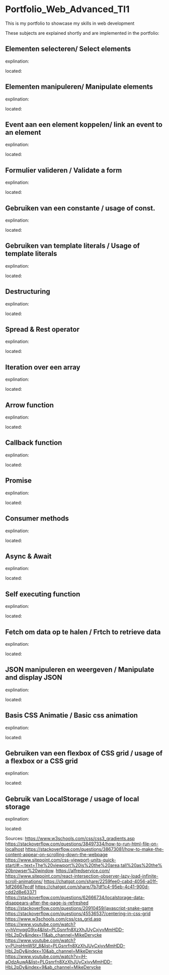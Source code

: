 # Portfolio_Web_Advanced_TI1
This is my portfolio to showcase my skills in web development

These subjects are explained shortly and are implemented in the portfolio:

Elementen selecteren/ Select elements
---------------------------------------------------------------------------------------------------------------------------------------------------------
explination:

located: 

Elementen manipuleren/ Manipulate elements
---------------------------------------------------------------------------------------------------------------------------------------------------------
explination:

located: 

Event aan een element koppelen/ link an event to an element
---------------------------------------------------------------------------------------------------------------------------------------------------------
explination:

located: 

Formulier valideren / Validate a form
---------------------------------------------------------------------------------------------------------------------------------------------------------
explination:

located: 

Gebruiken van een constante  / usage of const.
---------------------------------------------------------------------------------------------------------------------------------------------------------
explination:

located: 

Gebruiken van template literals / Usage of template literals
---------------------------------------------------------------------------------------------------------------------------------------------------------
explination:

located: 

Destructuring 
---------------------------------------------------------------------------------------------------------------------------------------------------------
explination:

located: 

Spread & Rest operator 
---------------------------------------------------------------------------------------------------------------------------------------------------------
explination:

located: 

Iteration over een array
---------------------------------------------------------------------------------------------------------------------------------------------------------
explination:

located: 

Arrow function
---------------------------------------------------------------------------------------------------------------------------------------------------------
explination:

located: 

Callback function
---------------------------------------------------------------------------------------------------------------------------------------------------------
explination:

located: 

Promise
---------------------------------------------------------------------------------------------------------------------------------------------------------
explination:

located: 

Consumer methods
---------------------------------------------------------------------------------------------------------------------------------------------------------
explination:

located: 

Async & Await
---------------------------------------------------------------------------------------------------------------------------------------------------------
explination:

located: 

Self executing function
---------------------------------------------------------------------------------------------------------------------------------------------------------
explination:

located: 

Fetch om data op te halen / Frtch to retrieve data
---------------------------------------------------------------------------------------------------------------------------------------------------------
explination:

located: 

JSON manipuleren en weergeven / Manipulate and display JSON
---------------------------------------------------------------------------------------------------------------------------------------------------------
explination:

located: 

Basis CSS Animatie / Basic css animation
---------------------------------------------------------------------------------------------------------------------------------------------------------
explination:

located: 

Gebruiken van een flexbox of CSS grid / usage of a flexbox or a CSS grid
---------------------------------------------------------------------------------------------------------------------------------------------------------
explination:

located: 

Gebruik van LocalStorage / usage of local storage
---------------------------------------------------------------------------------------------------------------------------------------------------------
explination:

located: 



Sources:
https://www.w3schools.com/css/css3_gradients.asp
https://stackoverflow.com/questions/38497334/how-to-run-html-file-on-localhost 
https://stackoverflow.com/questions/38673081/how-to-make-the-content-appear-on-scrolling-down-the-webpage
https://www.sitepoint.com/css-viewport-units-quick-start/#:~:text=The%20viewport%20is%20the%20area,tall%20as%20the%20browser%20window.
https://alfredservice.com/
https://www.sitepoint.com/react-intersection-observer-lazy-load-infinite-scroll-animations/
https://chatgpt.com/share/2259fee0-cabd-4056-a01f-1df26667ecdf
https://chatgpt.com/share/7b7df1c4-95eb-4c41-900d-cdd2d8e63371
https://stackoverflow.com/questions/62666734/localstorage-data-disappears-after-the-page-is-refreshed
https://stackoverflow.com/questions/20910459/javascript-snake-game
https://stackoverflow.com/questions/45536537/centering-in-css-grid
https://www.w3schools.com/css/css_grid.asp
https://www.youtube.com/watch?v=hVmyqgG9jx4&list=PLGsnrfn8XzXhJUyCxjyvMmHDD-HbL2pDy&index=11&ab_channel=MikeDerycke
https://www.youtube.com/watch?v=PUrpHmWSf_8&list=PLGsnrfn8XzXhJUyCxjyvMmHDD-HbL2pDy&index=10&ab_channel=MikeDerycke
https://www.youtube.com/watch?v=jH-aOdzAuwA&list=PLGsnrfn8XzXhJUyCxjyvMmHDD-HbL2pDy&index=9&ab_channel=MikeDerycke
